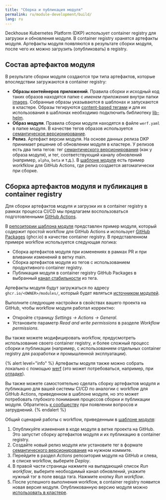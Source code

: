 ```yaml
---
title: "Сборка и публикация модуля"
permalink: ru/module-development/build/
lang: ru
---
```


Deckhouse Kubernetes Platform (DKP) использует container registry для загрузки и обновления модуля. В container registry хранятся артефакты модуля. Артефакты модуля появляются в результате сборки модуля, после чего их можно загрузить (опубликовать) в registry.

## Состав артефактов модуля

В результате сборки модуля создаются три типа артефактов, которые впоследствии загружаются в container registry:
- **Образы контейнеров приложений**. Правила сборки и исходный код таких образов находятся папке с _именем приложения_ внутри папки [images](../structure/#images). Собранные образы указываются в шаблонах и запускаются в кластере. Образы тегируются [content-based тегами](https://werf.io/documentation/v1.2/usage/build/process.html#tagging-images) и для их использования в шаблонах необходимо подключить библиотеку [lib-helm](https://github.com/deckhouse/lib-helm).
- **Образ модуля**. Правила сборки модуля находятся в файле `werf.yaml` в папке модуля. В качестве тегов образов используется [семантическое версионирование](https://semver.org/lang/ru/).
- **Релиз**. Артефакт версии модуля. На основе данных релиза DKP принимает решение об обновлении модуля в кластере. У релизов есть два типа тегов: тег [семантического версионирования](https://semver.org/lang/ru/) (как у образа модуля), и тег, соответствующий каналу обновлений (например, `alpha`, `beta` и т.д.).  В [шаблоне модуля](https://github.com/deckhouse/modules-template/) есть пример workfklow для GitHub Actions, где релиз создается автоматически при сборке.

## Сборка артефактов модуля и публикация в container registry

Для сборки артефактов модуля и загрузки их в container registry в рамках процесса CI/CD мы предлагаем воспользоваться подготовленными [GitHub Actions](https://github.com/deckhouse/modules-actions).

В [репозитории шаблона модуля](https://github.com/deckhouse/modules-template/) представлен пример модуля, который содержит простой workflow для GitHub Actions и использует [GitHub Packages](https://github.com/features/packages) (ghcr.io) в качестве container registry. В представленном примере workflow используется следующая логика:
- Сборка артефактов модуля при изменениях в рамках PR и при вливании изменений в ветку main.
- Сборка артефактов модуля из тегов с использованием продуктивного container registry.
- Публикация модуля в container registry GitHub Packages в выбранный [канал стабильности](../versioning/#каналы-стабильности) из тега.  

Артефакты модуля будут загружаться по адресу `ghcr.io/<OWNER>/modules/`, который будет являться [источником модулей](../../cr.html#modulesource).

Выполните следующие настройки в свойствах вашего проекта на GitHub, чтобы workflow модуля работал корректно:
- Откройте страницу _Settings -> Actions -> General_.
- Установите параметр _Read and write permissions_ в разделе _Workflow permissions_.

Вы также можете модифицировать workflow, предусмотреть использование своего container registry, и более сложный процесс сборки и публикации (например, с использованием отдельных container registry для разработки и промышленной эксплуатации).

{% alert level="info" %}
Артефакты модуля также можно собрать локально с помощью [werf](https://werf.io/) (это может потребоваться, например, при [отладке](../development/)).

Вы также можете самостоятельно сделать сборку артефактов модуля и публикацию для вашей системы CI/CD по аналогии с workflow для GitHub Actions, приведенном в шаблоне модуля, но это может потребовать глубокого понимания процессов сборки и публикации модуля. Обратитесь [к сообществу](/community/) при появлении вопросов и затруднений.
{% endalert %}

Общий сценарий работы с workflow, приведенным в [шаблоне модуля](https://github.com/deckhouse/modules-template/):
1. Опубликуйте изменения в коде модуля в ветке проекта на GitHub. Это запустит сборку артефактов модуля и их публикацию в container registry.
1. Создайте новый релиз модуля или установите тег в формате [семантического версионирования](https://semver.org/lang/ru/) на нужном коммите.
1. Перейдите в раздел _Actions_ репозитория модуля на GitHub и слева, в списке workflow, выберите _Deploy_.
1. В правой части страницы нажмите на выпадающий список _Run workflow_, выберите необходимый канал обновлений, укажите нужный тэг в поле ввода тэга. Нажмите кнопку _Run workflow_.
1. После успешного выполнения workflow, в container registry появится новая версия модуля. Опубликованную версию модуля можно [использовать в кластере](../run/).
